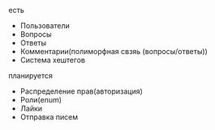 есть
- Пользователи
- Вопросы
- Ответы
- Комментарии(полиморфная свзяь (вопросы/ответы))
- Система хештегов

планируется

- Распределение прав(авторизация)
- Роли(enum)
- Лайки
- Отправка писем
